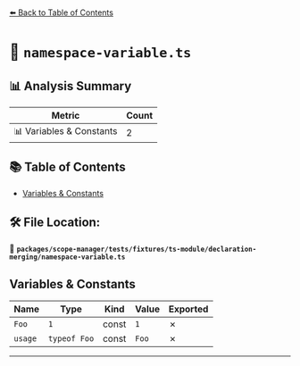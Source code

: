 [⬅️ Back to Table of Contents](../../../../../../index.md)

# 📄 `namespace-variable.ts`

## 📊 Analysis Summary

| Metric | Count |
|--------|-------|
| 📊 Variables & Constants | 2 |

## 📚 Table of Contents

- [Variables & Constants](#variables-constants)

## 🛠️ File Location:
📂 **`packages/scope-manager/tests/fixtures/ts-module/declaration-merging/namespace-variable.ts`**

## Variables & Constants

| Name | Type | Kind | Value | Exported |
|------|------|------|-------|----------|
| `Foo` | `1` | const | `1` | ✗ |
| `usage` | `typeof Foo` | const | `Foo` | ✗ |


---